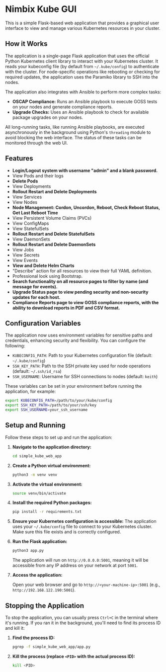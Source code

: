 # Nimbix Kube GUI

This is a simple Flask-based web application that provides a graphical user interface to view and manage various Kubernetes resources in your cluster.

## How it Works

The application is a single-page Flask application that uses the official Python Kubernetes client library to interact with your Kubernetes cluster. It reads your kubeconfig file (by default from `~/.kube/config`) to authenticate with the cluster. For node-specific operations like rebooting or checking for required updates, the application uses the Paramiko library to SSH into the nodes.

The application also integrates with Ansible to perform more complex tasks:

*   **OSCAP Compliance:** Runs an Ansible playbook to execute GOSS tests on your nodes and generate compliance reports.
*   **Upgrade Checks:** Uses an Ansible playbook to check for available package upgrades on your nodes.

All long-running tasks, like running Ansible playbooks, are executed asynchronously in the background using Python's `threading` module to avoid blocking the web interface. The status of these tasks can be monitored through the web UI.

## Features

*   **Login/Logout system with username "admin" and a blank password.**
*   View Pods and their logs
*   **Delete Pods**
*   View Deployments
*   **Rollout Restart and Delete Deployments**
*   View Services
*   View Nodes
*   **Node Management: Cordon, Uncordon, Reboot, Check Reboot Status, Get Last Reboot Time**
*   View Persistent Volume Claims (PVCs)
*   View ConfigMaps
*   View StatefulSets
*   **Rollout Restart and Delete StatefulSets**
*   View DaemonSets
*   **Rollout Restart and Delete DaemonSets**
*   View Jobs
*   View Secrets
*   View Events
*   **View and Delete Helm Charts**
*   "Describe" action for all resources to view their full YAML definition.
*   Professional look using Bootstrap.
*   **Search functionality on all resource pages to filter by name (and message for events).**
*   **Upgrade Status page to view pending security and non-security updates for each host.**
*   **Compliance Reports page to view GOSS compliance reports, with the ability to download reports in PDF and CSV format.**

## Configuration Variables

The application now uses environment variables for sensitive paths and credentials, enhancing security and flexibility. You can configure the following:

*   `KUBECONFIG_PATH`: Path to your Kubernetes configuration file (default: `~/.kube/config`)
*   `SSH_KEY_PATH`: Path to the SSH private key used for node operations (default: `~/.ssh/id_rsa`)
*   `SSH_USERNAME`: Username for SSH connections to nodes (default: `keith`)

These variables can be set in your environment before running the application, for example:

```bash
export KUBECONFIG_PATH=/path/to/your/kube/config
export SSH_KEY_PATH=/path/to/your/ssh/key
export SSH_USERNAME=your_ssh_username
```

## Setup and Running

Follow these steps to set up and run the application:

1.  **Navigate to the application directory:**

    ```bash
    cd simple_kube_web_app
    ```

2.  **Create a Python virtual environment:**

    ```bash
    python3 -m venv venv
    ```

3.  **Activate the virtual environment:**

    ```bash
    source venv/bin/activate
    ```

4.  **Install the required Python packages:**

    ```bash
    pip install -r requirements.txt
    ```

5.  **Ensure your Kubernetes configuration is accessible:**
    The application uses your `~/.kube/config` file to connect to your Kubernetes cluster. Make sure this file exists and is correctly configured.

6.  **Run the Flask application:**

    ```bash
    python3 app.py
    ```

    The application will run on `http://0.0.0.0:5001`, meaning it will be accessible from any IP address on your network at port `5001`.

7.  **Access the application:**

    Open your web browser and go to `http://<your-machine-ip>:5001` (e.g., `http://192.168.122.190:5001`).

## Stopping the Application

To stop the application, you can usually press `Ctrl+C` in the terminal where it's running. If you ran it in the background, you'll need to find its process ID and kill it:

1.  **Find the process ID:**

    ```bash
    pgrep -f simple_kube_web_app/app.py
    ```

2.  **Kill the process (replace `<PID>` with the actual process ID):**

    ```bash
    kill <PID>
    ```
